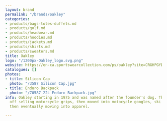 ```yaml
---
layout: brand
permalink: "/brands/oakley"
categories:
- products/bags-totes-duffels.md
- products/golf.md
- products/headwear.md
- products/hoodies.md
- products/jackets.md
- products/shirts.md
- products/sweaters.md
title: Oakley
logo: "/1200px-Oakley_logo.svg.png"
website: https://en-ca.sportswearcollection.com/ps/oakley?site=CRGHPGYDZS
catalogues: []
photos:
- title: Silicon Cap
  photo: "/3587 Silicon Cap.jpg"
- title: Enduro Backpack
  photo: "/70587 22L Enduro Backpack.jpg"
info: Oakley starting in 1975 and was named after the founder's dog. They started
  off selling motorcycle grips, then moved into motocycle googles, ski googles, sunglasses
  then eventually moving into apparel.

---
```

